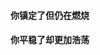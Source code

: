 #### 你镇定了但仍在燃烧
#### 你平稳了却更加浩荡

<!-- ![Github Stats](https://github-readme-stats.vercel.app/api?username=nnnnnnnextday&show_icons=true&theme=dark&count_private=true) -->


